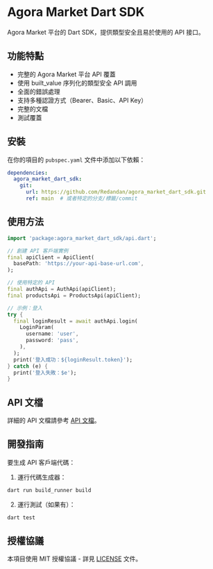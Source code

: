 # Agora Market Dart SDK

Agora Market 平台的 Dart SDK，提供類型安全且易於使用的 API 接口。

## 功能特點

- 完整的 Agora Market 平台 API 覆蓋
- 使用 built_value 序列化的類型安全 API 調用
- 全面的錯誤處理
- 支持多種認證方式（Bearer、Basic、API Key）
- 完整的文檔
- 測試覆蓋

## 安裝

在你的項目的 `pubspec.yaml` 文件中添加以下依賴：

```yaml
dependencies:
  agora_market_dart_sdk:
    git:
      url: https://github.com/Redandan/agora_market_dart_sdk.git
      ref: main  # 或者特定的分支/標籤/commit
```

## 使用方法

```dart
import 'package:agora_market_dart_sdk/api.dart';

// 創建 API 客戶端實例
final apiClient = ApiClient(
  basePath: 'https://your-api-base-url.com',
);

// 使用特定的 API
final authApi = AuthApi(apiClient);
final productsApi = ProductsApi(apiClient);

// 示例：登入
try {
  final loginResult = await authApi.login(
    LoginParam(
      username: 'user',
      password: 'pass',
    ),
  );
  print('登入成功：${loginResult.token}');
} catch (e) {
  print('登入失敗：$e');
}
```

## API 文檔

詳細的 API 文檔請參考 [API 文檔](lib/generated/doc/)。

## 開發指南

要生成 API 客戶端代碼：

1. 運行代碼生成器：
```bash
dart run build_runner build
```

2. 運行測試（如果有）：
```bash
dart test
```

## 授權協議

本項目使用 MIT 授權協議 - 詳見 [LICENSE](LICENSE) 文件。 